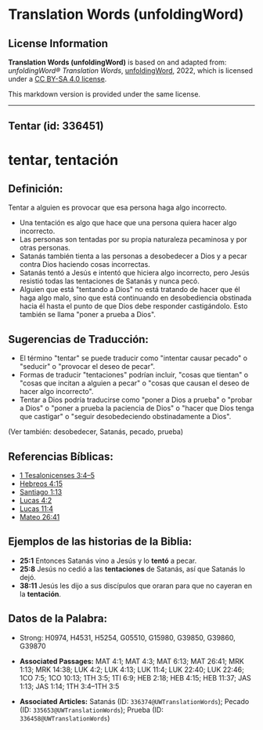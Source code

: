 # Translation Words (unfoldingWord)

## License Information

**Translation Words (unfoldingWord)** is based on and adapted from: _unfoldingWord® Translation Words_, [unfoldingWord](https://unfoldingword.org/utw), 2022, which is licensed under a [CC BY-SA 4.0 license](https://creativecommons.org/licenses/by-sa/4.0/legalcode.en).

This markdown version is provided under the same license.



--------------------------------

## Tentar (id: 336451)

tentar, tentación
=================

Definición:
-----------

Tentar a alguien es provocar que esa persona haga algo incorrecto.

* Una tentación es algo que hace que una persona quiera hacer algo incorrecto.
* Las personas son tentadas por su propia naturaleza pecaminosa y por otras personas.
* Satanás también tienta a las personas a desobedecer a Dios y a pecar contra Dios haciendo cosas incorrectas.
* Satanás tentó a Jesús e intentó que hiciera algo incorrecto, pero Jesús resistió todas las tentaciones de Satanás y nunca pecó.
* Alguien que está "tentando a Dios" no está tratando de hacer que él haga algo malo, sino que está continuando en desobediencia obstinada hacia él hasta el punto de que Dios debe responder castigándolo. Esto también se llama "poner a prueba a Dios".

Sugerencias de Traducción:
--------------------------

* El término "tentar" se puede traducir como "intentar causar pecado" o "seducir" o "provocar el deseo de pecar".
* Formas de traducir "tentaciones" podrían incluir, "cosas que tientan" o "cosas que incitan a alguien a pecar" o "cosas que causan el deseo de hacer algo incorrecto".
* Tentar a Dios podría traducirse como "poner a Dios a prueba" o "probar a Dios" o "poner a prueba la paciencia de Dios" o "hacer que Dios tenga que castigar" o "seguir desobedeciendo obstinadamente a Dios".

(Ver también: desobedecer, Satanás, pecado, prueba)

Referencias Bíblicas:
---------------------

* [1 Tesalonicenses 3:4–5](https://ref.ly/1Thess3:4-1Thess3:5)
* [Hebreos 4:15](https://ref.ly/Heb4:15)
* [Santiago 1:13](https://ref.ly/Jas1:13)
* [Lucas 4:2](https://ref.ly/Luke4:2)
* [Lucas 11:4](https://ref.ly/Luke11:4)
* [Mateo 26:41](https://ref.ly/Matt26:41)

Ejemplos de las historias de la Biblia:
---------------------------------------

* **25:1** Entonces Satanás vino a Jesús y lo **tentó** a pecar.
* **25:8** Jesús no cedió a las **tentaciones** de Satanás, así que Satanás lo dejó.
* **38:11** Jesús les dijo a sus discípulos que oraran para que no cayeran en la **tentación**.

Datos de la Palabra:
--------------------

* Strong: H0974, H4531, H5254, G05510, G15980, G39850, G39860, G39870

* **Associated Passages:** MAT 4:1; MAT 4:3; MAT 6:13; MAT 26:41; MRK 1:13; MRK 14:38; LUK 4:2; LUK 4:13; LUK 11:4; LUK 22:40; LUK 22:46; 1CO 7:5; 1CO 10:13; 1TH 3:5; 1TI 6:9; HEB 2:18; HEB 4:15; HEB 11:37; JAS 1:13; JAS 1:14; 1TH 3:4–1TH 3:5
* **Associated Articles:** Satanás (ID: `336374@UWTranslationWords`); Pecado (ID: `335653@UWTranslationWords`); Prueba (ID: `336458@UWTranslationWords`)

